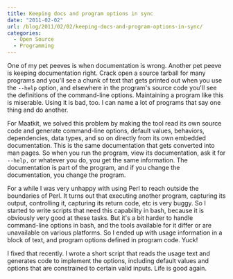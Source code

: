 ```yaml
---
title: Keeping docs and program options in sync
date: "2011-02-02"
url: /blog/2011/02/02/keeping-docs-and-program-options-in-sync/
categories:
  - Open Source
  - Programming
---
```

One of my pet peeves is when documentation is wrong. Another pet peeve is keeping documentation right. Crack open a source tarball for many programs and you'll see a chunk of text that gets printed out when you use the `--help` option, and elsewhere in the program's source code you'll see the definitions of the command-line options. Maintaining a program like this is miserable. Using it is bad, too. I can name a lot of programs that say one thing and do another.

For Maatkit, we solved this problem by making the tool read its own source code and generate command-line options, default values, behaviors, dependencies, data types, and so on directly from its own embedded documentation. This is the same documentation that gets converted into man pages. So when you run the program, view its documentation, ask it for `--help,` or whatever you do, you get the same information. The documentation is part of the program, and if you change the documentation, you change the program.

For a while I was very unhappy with using Perl to reach outside the boundaries of Perl. It turns out that executing another program, capturing its output, controlling it, capturing its return code, etc is very buggy. So I started to write scripts that need this capability in bash, because it is obviously very good at these tasks. But it's a bit harder to handle command-line options in bash, and the tools available for it differ or are unavailable on various platforms. So I ended up with usage information in a block of text, and program options defined in program code. Yuck!

I fixed that recently. I wrote a short script that reads the usage text and generates code to implement the options, including default values and options that are constrained to certain valid inputs. Life is good again.


